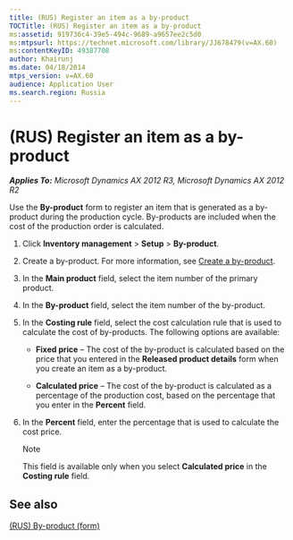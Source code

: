 ```yaml
---
title: (RUS) Register an item as a by-product
TOCTitle: (RUS) Register an item as a by-product
ms:assetid: 919736c4-39e5-494c-9689-a9657ee2c5d0
ms:mtpsurl: https://technet.microsoft.com/library/JJ678479(v=AX.60)
ms:contentKeyID: 49387708
author: Khairunj
ms.date: 04/18/2014
mtps_version: v=AX.60
audience: Application User
ms.search.region: Russia
---
```


# (RUS) Register an item as a by-product 


_**Applies To:** Microsoft Dynamics AX 2012 R3, Microsoft Dynamics AX 2012 R2_

Use the **By-product** form to register an item that is generated as a by-product during the production cycle. By-products are included when the cost of the production order is calculated.

1.  Click **Inventory management** \> **Setup** \> **By-product**.

2.  Create a by-product. For more information, see [Create a by-product](create-a-by-product.md).

3.  In the **Main product** field, select the item number of the primary product.

4.  In the **By-product** field, select the item number of the by-product.

5.  In the **Costing rule** field, select the cost calculation rule that is used to calculate the cost of by-products. The following options are available:
    
      - **Fixed price** – The cost of the by-product is calculated based on the price that you entered in the **Released product details** form when you create an item as a by-product.
    
      - **Calculated price** – The cost of the by-product is calculated as a percentage of the production cost, based on the percentage that you enter in the **Percent** field.

6.  In the **Percent** field, enter the percentage that is used to calculate the cost price.
    

    > [!NOTE]
    > <P>This field is available only when you select <STRONG>Calculated price</STRONG> in the <STRONG>Costing rule</STRONG> field.</P>



## See also

[(RUS) By-product (form)](https://technet.microsoft.com/library/jj711526\(v=ax.60\))

  


